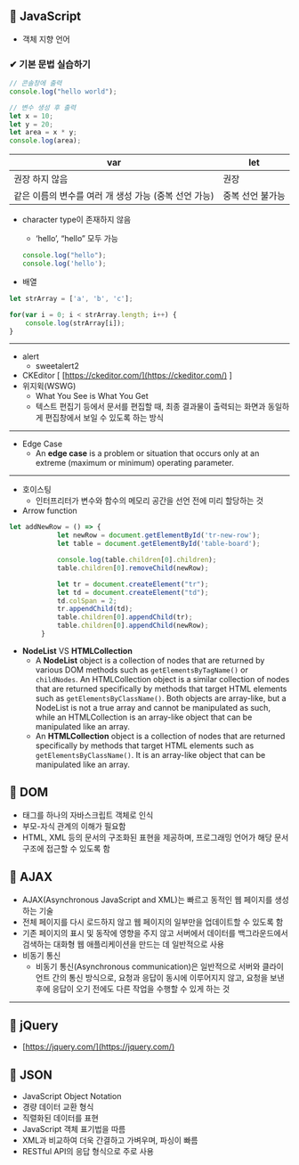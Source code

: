 ## 👾 JavaScript

- 객체 지향 언어

### ✔ 기본 문법 실습하기

```jsx
// 콘솔창에 출력
console.log("hello world");

// 변수 생성 후 출력
let x = 10;
let y = 20;
let area = x * y;
console.log(area);
```

| var | let |
| --- | --- |
| 권장 하지 않음 | 권장 |
| 같은 이름의 변수를 여러 개 생성 가능 (중복 선언 가능) | 중복 선언 불가능 |
- character type이 존재하지 않음
    - ‘hello’, “hello” 모두 가능
    
    ```jsx
    console.log("hello");
    console.log('hello');
    ```
    
- 배열

```jsx
let strArray = ['a', 'b', 'c'];

for(var i = 0; i < strArray.length; i++) {
    console.log(strArray[i]);
}
```

---

- alert
    - sweetalert2
- CKEditor [ [https://ckeditor.com/](https://ckeditor.com/) ]
- 위지윅(WSWG)
    - What You See is What You Get
    - 텍스트 편집기 등에서 문서를 편집할 때, 최종 결과물이 출력되는 화면과 동일하게 편집창에서 보일 수 있도록 하는 방식

---

- Edge Case
    - An **edge case** is a problem or situation that occurs only at an extreme (maximum or minimum) operating parameter.

---

- 호이스팅
    - 인터프리터가 변수와 함수의 메모리 공간을 선언 전에 미리 할당하는 것
- Arrow function

```jsx
let addNewRow = () => {
            let newRow = document.getElementById('tr-new-row');
            let table = document.getElementById('table-board');

            console.log(table.children[0].children);
            table.children[0].removeChild(newRow);

            let tr = document.createElement("tr");
            let td = document.createElement("td");
            td.colSpan = 2;
            tr.appendChild(td);
            table.children[0].appendChild(tr);
            table.children[0].appendChild(newRow);
        }
```

- **NodeList** VS **HTMLCollection**
    - A **NodeList** object is a collection of nodes that are returned by various DOM methods such as `getElementsByTagName()` or `childNodes`. An HTMLCollection object is a similar collection of nodes that are returned specifically by methods that target HTML elements such as `getElementsByClassName()`. Both objects are array-like, but a NodeList is not a true array and cannot be manipulated as such, while an HTMLCollection is an array-like object that can be manipulated like an array.
    - An **HTMLCollection** object is a collection of nodes that are returned specifically by methods that target HTML elements such as `getElementsByClassName()`. It is an array-like object that can be manipulated like an array.

## 👾 DOM

- 태그를 하나의 자바스크립트 객체로 인식
- 부모-자식 관계의 이해가 필요함
- HTML, XML 등의 문서의 구조화된 표현을 제공하며, 프로그래밍 언어가 해당 문서 구조에 접근할 수 있도록 함

## 👾 AJAX

- AJAX(Asynchronous JavaScript and XML)는 빠르고 동적인 웹 페이지를 생성하는 기술
- 전체 페이지를 다시 로드하지 않고 웹 페이지의 일부만을 업데이트할 수 있도록 함
- 기존 페이지의 표시 및 동작에 영향을 주지 않고 서버에서 데이터를 백그라운드에서 검색하는 대화형 웹 애플리케이션을 만드는 데 일반적으로 사용
- 비동기 통신
    - 비동기 통신(Asynchronous communication)은 일반적으로 서버와 클라이언트 간의 통신 방식으로, 요청과 응답이 동시에 이루어지지 않고, 요청을 보낸 후에 응답이 오기 전에도 다른 작업을 수행할 수 있게 하는 것

---

## 👾 jQuery

- [https://jquery.com/](https://jquery.com/)

## 👾 JSON

- JavaScript Object Notation
- 경량 데이터 교환 형식
- 직렬화된 데이터를 표현
- JavaScript 객체 표기법을 따름
- XML과 비교하여 더욱 간결하고 가벼우며, 파싱이 빠름
- RESTful API의 응답 형식으로 주로 사용
